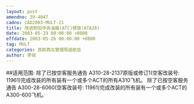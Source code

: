 ```yaml
---
layout: post
amendno: 39-4047
cadno: CAD2003-MULT-21
title: 改进附加中央油箱(ATC)搭铁(ATA28)
date: 2003-05-19 00:00:00 +0800
effdate: 2003-05-26 00:00:00 +0800
tag: MULT
categories: 民航西北管理局适航处
author: 李锐
---
```


##适用范围:
除了已按空客服务通告 A310-28-2137原版或修订1(空客改装号: 11961)完成改装的所有装有一个或多个ACT的所有A310飞机。     除了已按空客服务通告 A300-28-6060(空客改装号: 11961)完成改装的所有装有一个或多个ACT的A300-600飞机。

